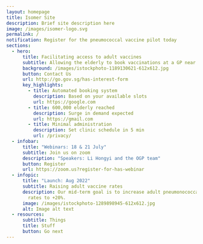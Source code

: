 ```yaml
---
layout: homepage
title: Isomer Site
description: Brief site description here
image: /images/isomer-logo.svg
permalink: /
notification: Register for the pneumococcal vaccine pilot today
sections:
  - hero:
      title: Facilitating access to adult vaccines
      subtitle: Allowing the elderly to book vaccinations at a GP near them
      background: /images/istockphoto-1189130621-612x612.jpg
      button: Contact Us
      url: http://go.gov.sg/has-interest-form
      key_highlights:
        - title: Automated booking system
          description: Based on your available slots
          url: https://google.com
        - title: 600,000 elderly reached
          description: Surge in demand expected
          url: https://gmail.com
        - title: Minimal administration
          description: Set clinic schedule in 5 min
          url: /privacy/
  - infobar:
      title: "Webinars: 18 & 21 July"
      subtitle: Join us on zoom
      description: "Speakers: Li Hongyi and the OGP team"
      button: Register
      url: https://zoom.us?register-for-has-webinar
  - infopic:
      title: "Launch: Aug 2022"
      subtitle: Raising adult vaccine rates
      description: Our mid-term goal is to increase adult pneumonococcal vaccinations
        rates to +20%.
      image: /images/istockphoto-1289898945-612x612.jpg
      alt: Image alt text
  - resources:
      subtitle: Things
      title: Stuff
      button: Go next
---
```

